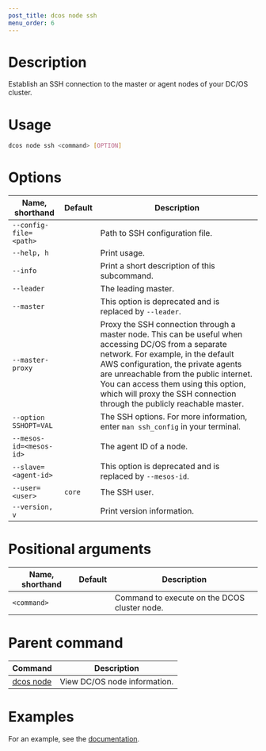 ```yaml
---
post_title: dcos node ssh
menu_order: 6
---
```

    
# Description
Establish an SSH connection to the master or agent nodes of your DC/OS cluster.

# Usage

```bash
dcos node ssh <command> [OPTION]
```

# Options

| Name, shorthand | Default | Description |
|---------|-------------|-------------|
| `--config-file=<path>`   |             | Path to SSH configuration file. |
| `--help, h`   |             |  Print usage. |
| `--info`   |             |  Print a short description of this subcommand. |
| `--leader`   |             |  The leading master. |
| `--master`   |             |  This option is deprecated and is replaced by `--leader`. |
| `--master-proxy`   |             | Proxy the SSH connection through a master node. This can be useful when accessing DC/OS from a separate network. For example, in the default AWS configuration, the private agents are unreachable from the public internet. You can access them using this option, which will proxy the SSH connection through the publicly reachable master. |
| `--option SSHOPT=VAL`   |             | The SSH options. For more information, enter `man ssh_config` in your terminal. |
| `--mesos-id=<mesos-id>`   |             | The agent ID of a node. |
| `--slave=<agent-id>`   |             | This option is deprecated and is replaced by `--mesos-id`. |
| `--user=<user>`   |   `core`   | The SSH user. |
| `--version, v`   |             | Print version information. |

# Positional arguments

| Name, shorthand | Default | Description |
|---------|-------------|-------------|
| `<command>`   |             | Command to execute on the DCOS cluster node. |

# Parent command

| Command | Description |
|---------|-------------|
| [dcos node](/docs/1.9/usage/cli/command-reference/dcos-node/) | View DC/OS node information. | 

# Examples

For an example, see the [documentation](/docs/1.9/administration/access-node/sshcluster/).